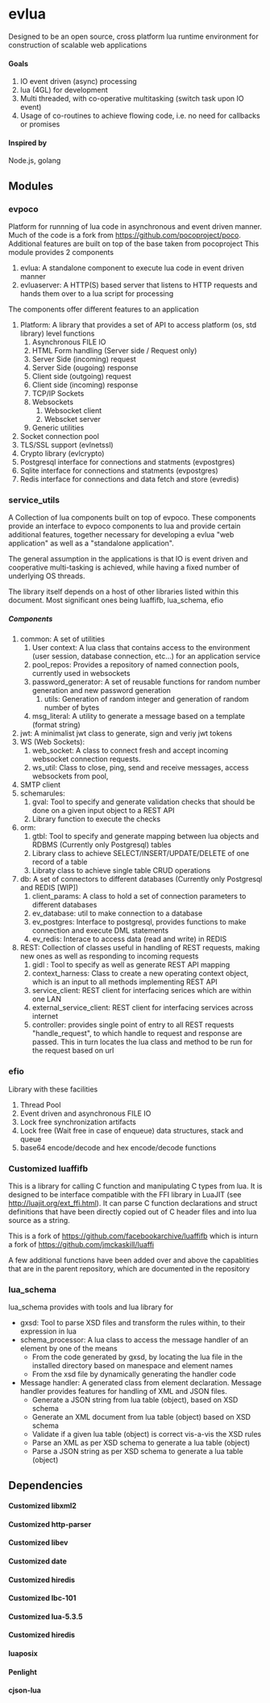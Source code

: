 # evlua

Designed to be an open source, cross platform lua runtime environment for construction of scalable web applications

#### Goals
1. IO event driven (async) processing
2. lua (4GL) for development
3. Multi threaded, with co-operative multitasking (switch task upon IO event)
4. Usage of co-routines to achieve flowing code, i.e. no need for callbacks or promises

#### Inspired by
Node.js, golang


## Modules
### evpoco
Platform for runnning of lua code in asynchronous and event driven manner.
Much of the code is a fork from https://github.com/pocoproject/poco. Additional features are built on top of the base taken from pocoproject
This module provides 2 components

1. evlua: A standalone component to execute lua code in event driven manner
2. evluaserver: A HTTP(S) based server that listens to HTTP requests and hands them over to a lua script for processing

The components offer different features to an application

1. Platform: A library that provides a set of API to access platform (os, std library) level functions
	1. Asynchronous FILE IO
	2. HTML Form handling (Server side / Request only)
	3. 	Server Side (incoming) request
	4. 	Server Side (ougoing) response
	5. Client side (outgoing) request
	6. Client side (incoming) response
	7. TCP/IP Sockets
	8. Websockets
		1. Websocket client
		2. Webscket server
	9. Generic utilities
2. Socket connection pool
3. TLS/SSL support (evlnetssl)
4. Crypto library (evlcrypto)
5. Postgresql interface for connections and statments (evpostgres)
6. Sqlite interface for connections and statments (evpostgres)
7. Redis interface for connections and data fetch and store (evredis)
 

### service_utils
A Collection of lua components built on top of evpoco. These components provide an interface to evpoco components to lua and provide certain additional features, together necessary for developing a evlua "web application" as well as a "standalone application".

The general assumption in the applications is that IO is event driven and cooperative multi-tasking is achieved, while having a fixed number of underlying OS threads.

The library itself depends on a host of other libraries listed within this document. Most significant ones being luaffifb, lua_schema, efio

##### Components
1. common: A set of utilities
	1. User context: A lua class that contains access to the environment (user session, database connection, etc...) for an application service
	2. pool_repos: Provides a repository of named connection pools, currently used in websockets
	3. password_generator: A set of reusable functions for random number generation and new password generation
		1. utils: Generation of random integer and generation of random number of bytes
	4. msg_literal: A utility to generate a message based on a template (format string)
2. jwt: A minimalist jwt class to generate, sign and veriy jwt tokens
3. WS (Web Sockets):
	1. web_socket: A class to connect fresh and accept incoming websocket connection requests.
	2. ws_util: Class to close, ping, send and receive messages, access websockets from pool, 
4. SMTP client
5. schemarules:
	1. gval: Tool to specify and generate validation checks that should be done on a given input object to a REST API
	2. Library function to execute the checks
6. orm: 
	1. gtbl: Tool to specify and generate mapping between lua objects and RDBMS (Currently only Postgresql) tables
	2. Library class to achieve SELECT/INSERT/UPDATE/DELETE of one record of a table
	3. Libraty class to achieve single table CRUD operations
7. db: A set of connectors to different databases (Currently only Postgresql and REDIS [WIP])
	1. client_params: A class to hold a set of connection parameters to different databases
	2. ev_database: util to make connection to a database
	3. ev_postgres: Interface to postgresql, provides functions to make connection and execute DML statements
	4. ev_redis: Interace to access data (read and write) in REDIS
8. REST: Collection of classes useful in handling of REST requests, making new ones as well as responding to incoming requests
	1. gidl : Tool to specify as well as generate REST API mapping
	2. context_harness: Class to create a new operating context object, which is an input to all methods implementing REST API
	3. service_client: REST client for interfacing serices which are within one LAN
	4. 	external_service_client: REST client for interfacing services across internet
	5. controller: provides single point of entry to all REST requests "handle_request", to which handle to request and response are passed. This in turn locates the lua class and method to be run for the request based on url
 

### efio
Library with these facilities 

1. Thread Pool
2. Event driven and asynchronous FILE IO
3. Lock free synchronization artifacts
4. Lock free (Wait free in case of enqueue) data structures, stack and queue
5. base64 encode/decode and hex encode/decode functions


### Customized luaffifb
This is a library for calling C function and manipulating C types from lua. It is designed to be interface compatible with the FFI library in LuaJIT (see http://luajit.org/ext_ffi.html). It can parse C function declarations and struct definitions that have been directly copied out of C header files and into lua source as a string.

This is a fork of https://github.com/facebookarchive/luaffifb which is inturn a fork of https://github.com/jmckaskill/luaffi

A few additional functions have been added over and above the capablities that are in the parent repository, which are documented in the repository


### lua_schema
lua_schema provides with tools and lua library for
* gxsd: Tool to parse XSD files and transform the rules within, to their expression in lua
* schema_processor: A lua class to access the message handler of an element by one of the means
	* From the code generated by gxsd, by locating the lua file in the installed directory based on manespace and element names
	* From the xsd file by dynamically generating the handler code
* Message handler: A generated class from element declaration. Message handler provides features for handling of XML and JSON files.
	* Generate a JSON string from lua table (object), based on XSD schema
	* Generate an XML document from lua table (object) based on XSD schema
	* Validate if a given lua table (object) is correct vis-a-vis the XSD rules
	* Parse an XML as per XSD schema to generate a lua table (object)
	* Parse a JSON string as per XSD schema to generate a lua table (object)


## Dependencies

#### Customized libxml2

#### Customized http-parser

#### Customized libev

#### Customized date

#### Customized hiredis

#### Customized lbc-101

#### Customized lua-5.3.5

#### Customized hiredis

#### luaposix

#### Penlight

#### cjson-lua


